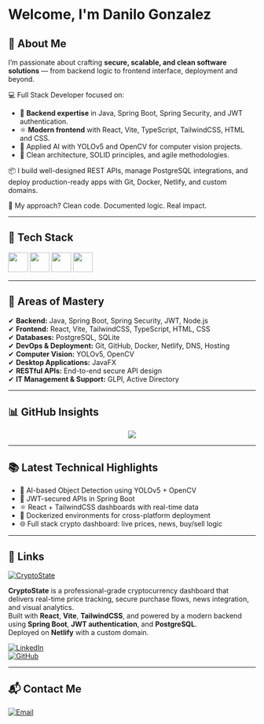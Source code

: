 # Welcome, I'm Danilo Gonzalez

## 🧠 About Me

I’m passionate about crafting **secure, scalable, and clean software solutions** — from backend logic to frontend interface, deployment and beyond.

💻 Full Stack Developer focused on:
- 🔐 **Backend expertise** in Java, Spring Boot, Spring Security, and JWT authentication.
- ⚛️ **Modern frontend** with React, Vite, TypeScript, TailwindCSS, HTML and CSS.
- 🧠 Applied AI with YOLOv5 and OpenCV for computer vision projects.
- 🧪 Clean architecture, SOLID principles, and agile methodologies.

📦 I build well-designed REST APIs, manage PostgreSQL integrations, and deploy production-ready apps with Git, Docker, Netlify, and custom domains.

🚀 My approach? Clean code. Documented logic. Real impact.

---

## 🔧 Tech Stack

<div align="left">
  <img src="https://skillicons.dev/icons?i=java,spring,py,js,ts,react,vite,tailwind,html,css" height="40" />
  <img src="https://skillicons.dev/icons?i=postgres,sqlite,git,github,docker,vscode,linux" height="40" />
  <img src="https://skillicons.dev/icons?i=opencv" height="40" />
  <img src="https://skillicons.dev/icons?i=md,bash,powershell" height="40" />
</div>

---

## 🧩 Areas of Mastery

✔ **Backend:** Java, Spring Boot, Spring Security, JWT, Node.js  
✔ **Frontend:** React, Vite, TailwindCSS, TypeScript, HTML, CSS  
✔ **Databases:** PostgreSQL, SQLite  
✔ **DevOps & Deployment:** Git, GitHub, Docker, Netlify, DNS, Hosting  
✔ **Computer Vision:** YOLOv5, OpenCV  
✔ **Desktop Applications:** JavaFX  
✔ **RESTful APIs:** End-to-end secure API design  
✔ **IT Management & Support:** GLPI, Active Directory  

---

## 📊 GitHub Insights

<p align="center">
  <img src="https://streak-stats.demolab.com?user=DanilovTuring&theme=tokyonight&hide_border=true&card_width=450&exclude_days=Sun%2CSat" />
</p>

---

## 📚 Latest Technical Highlights

- 🧠 AI-based Object Detection using YOLOv5 + OpenCV  
- 🔐 JWT-secured APIs in Spring Boot  
- ⚛️ React + TailwindCSS dashboards with real-time data  
- 🐳 Dockerized environments for cross-platform deployment  
- 🌐 Full stack crypto dashboard: live prices, news, buy/sell logic  

---

## 🔗 Links

[![CryptoState](https://img.shields.io/badge/CryptoState-Live%20App-0A66C2?style=for-the-badge&logo=googlechrome&logoColor=white)](https://cryptostate.lat)

**CryptoState** is a professional-grade cryptocurrency dashboard that delivers real-time price tracking, secure purchase flows, news integration, and visual analytics.  
Built with **React**, **Vite**, **TailwindCSS**, and powered by a modern backend using **Spring Boot**, **JWT authentication**, and **PostgreSQL**.  
Deployed on **Netlify** with a custom domain.


[![LinkedIn](https://img.shields.io/badge/LinkedIn-@Danilo_Gonzalez-0A66C2?style=for-the-badge&logo=linkedin&logoColor=white)](https://linkedin.com/in/danilo-gonzalez-64ab552a8)  
[![GitHub](https://img.shields.io/badge/GitHub-DanilovTuring-181717?style=for-the-badge&logo=github&logoColor=white)](https://github.com/DanilovTuring)

---

## 📬 Contact Me

[![Email](https://img.shields.io/badge/danilogonzalezx77@gmail.com-Email-D14836?style=for-the-badge&logo=gmail&logoColor=white)](mailto:danilogonzalezx77@gmail.com)
